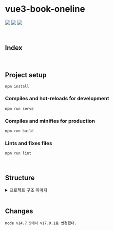 # vue3-book-oneline
<a href="https://velog.io/@seondal"><img src="https://img.shields.io/badge/Vue.js-4FC08D?style=flat-round&logo=Vue.js&logoColor=white"/></a>
<a href="https://velog.io/@seondal"><img src="https://img.shields.io/badge/Node.js-339933?style=flat-round&logo=Node.js&logoColor=white"/></a>
<a href="https://velog.io/@seondal"><img src="https://img.shields.io/badge/MySQL-4479A1?style=flat-round&logo=MySQL&logoColor=white"/></a>

<br />

## Index

<br />

## Project setup

```
npm install
```

### Compiles and hot-reloads for development
```
npm run serve
```

### Compiles and minifies for production
```
npm run build
```

### Lints and fixes files
```
npm run lint
```

<br />

## Structure
<details>
<summary>프로젝트 구조 이미지</summary>
<div>
<img src="https://user-images.githubusercontent.com/87456904/199190724-24fd03b2-db4f-4846-bcf0-6599fe4c968f.png" width="450" height="350"/>
</div>
</details> 
<br />

## Changes
`node v14.7.5에서 v17.9.1로 변경했다.`